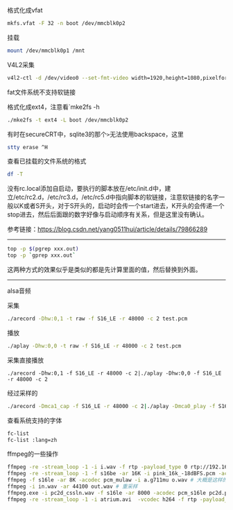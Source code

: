 格式化成vfat

```bash
mkfs.vfat -F 32 -n boot /dev/mmcblk0p2
```

挂载

```bash
mount /dev/mmcblk0p1 /mnt
```

V4L2采集

```bash
v4l2-ctl -d /dev/video0 --set-fmt-video width=1920,height=1080,pixelformat=NV12 --stream-mmap=3 --stream-count=3 --stream-to=./test.yuv
```

fat文件系统不支持软链接

格式化成ext4，注意看`mke2fs -h

```bash
./mke2fs -t ext4 -L boot /dev/mmcblk0p2
```

有时在secureCRT中，sqlite3的那个`>`无法使用backspace，这里

```bash
stty erase ^H
```

查看已挂载的文件系统的格式

```bash
df -T
```

没有rc.local添加自启动，要执行的脚本放在/etc/init.d中，建立/etc/rc2.d，/etc/rc3.d，/etc/rc5.d中指向脚本的软链接，注意软链接的名字一般以K或者S开头，对于S开头的，启动时会传一个start进去，K开头的会传递一个stop进去，然后后面跟的数字好像与启动顺序有关系，但是这里没有确认。

参考链接：https://blog.csdn.net/yang0511hui/article/details/79866289

---

```bash
top -p $(pgrep xxx.out)
top -p `gprep xxx.out`
```

这两种方式的效果似乎是类似的都是先计算里面的值，然后替换到外面。

---

alsa音频

采集

```bash
./arecord -Dhw:0,1 -t raw -f S16_LE -r 48000 -c 2 test.pcm
```

播放

```bash
./aplay -Dhw:0,0 -t raw -f S16_LE -r 48000 -c 2 test.pcm
```

采集直接播放

```bsah
./arecord -Dhw:0,1 -f S16_LE -r 48000 -c 2|./aplay -Dhw:0,0 -f S16_LE -r 48000 -c 2
```

经过采样的

```bash
./arecord -Dmca1_cap -f S16_LE -r 48000 -c 2|./aplay -Dmca0_play -f S16_LE -r 48000 -c 2    
```

查看系统支持的字体

```sh
fc-list
fc-list :lang=zh
```

ffmpeg的一些操作

```sh
ffmpeg -re -stream_loop -1 -i i.wav -f rtp -payload_type 0 rtp://192.165.53.45:9002 #发音频流
ffmpeg -re -stream_loop -1 -f s16be -ar 16K -i pink_16k_-18dBFS.pcm -acodec pcm_mulaw -f rtp rtp://192.165.152.241:4002
ffmpeg -f s16le -ar 8K -acodec pcm_mulaw -i a.g711mu o.wav # 大概是这样的
ffmpeg -i in.wav -ar 44100 out.wav # 重采样
ffmpeg.exe -i pc2d_cssln.wav -f s16le -ar 8000 -acodec pcm_s16le pc2d.pcm # wav转pcm
ffmpeg -re -stream_loop -1 -i atrium.avi  -vcodec h264 -f rtp -payload_type 98 rtp://127.0.0.1:9000

```

